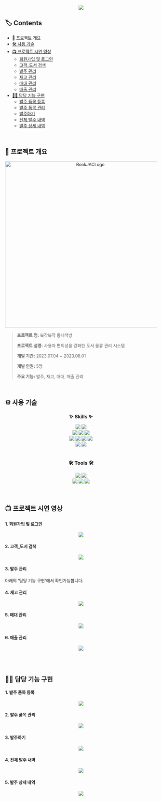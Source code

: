 <div align=center>
	<img src="https://capsule-render.vercel.app/api?type=waving&color=12354e&height=200&section=header&text=BookJAC&fontColor=fffefb&fontSize=90" />	
</div>

## 🏷️ Contents

* [📑 프로젝트 개요](#-프로젝트-개요)<br>
* [🛠️ 사용 기술](#-사용-기술)<br>
* [📺 프로젝트 시연 영상](#-프로젝트-시연-영상)
  * [회원가입 및 로그인](#1-회원가입-및-로그인)<br>
  * [고객_도서 검색](#2-고객_도서-검색)<br>
  * [발주 관리](#3-발주-관리)<br>
  * [재고 관리](#4-재고-관리)<br>
  * [매대 관리](#5-매대-관리)<br>
  * [매출 관리](#6-매출-관리)<br>
* [👩‍💻 담당 기능 구현](#-담당-기능-구현)
  * [발주 품목 등록](#1-발주-품목-등록)<br>
  * [발주 품목 관리](#2-발주-품목-관리)<br>
  * [발주하기](#3-발주하기)<br>
  * [전체 발주 내역](#4-전체-발주-내역)<br>
  * [발주 상세 내역](#5-발주-상세-내역)<br>
<br>

## 📑 프로젝트 개요
<p align="center"><img width="550" alt="BookJACLogo" src="https://github.com/lllilyk/BookJAC/assets/121800484/541def67-c50b-4ccd-a9e2-cf4f740f5652"></p>

> **프로젝트 명:** 북작북작 동네책방 <br>
> 
> **프로젝트 설명:** 사용자 편의성을 강화한 도서 물류 관리 시스템 <br>
> 
> **개발 기간:** 2023.07.04 ~ 2023.08.01 <br>
>
> **개발 인원:** 5명 <br>
> 
> **주요 기능:** 발주, 재고, 매대, 매출 관리
<br>

## ⚙️ 사용 기술

<div align=center>
	<h3>✨ Skills ✨</h3>
</div>
<div align="center">
	<img src="https://img.shields.io/badge/Java-007396?style=flat&logo=Conda-Forge&logoColor=white" />
	<img src="https://img.shields.io/badge/SpringBoot-6DB33F?style=flat&logo=springboot&logoColor=white" />
	<br>
	<img src="https://img.shields.io/badge/HTML5-E34F26?style=flat&logo=HTML5&logoColor=white" />
	<img src="https://img.shields.io/badge/CSS3-1572B6?style=flat&logo=CSS3&logoColor=white" />
	<img src="https://img.shields.io/badge/JavaScript-F7DF1E?style=flat&logo=JavaScript&logoColor=white" />
	<br>
	<img src="https://img.shields.io/badge/jQuery-0769AD?style=flat&logo=jQuery&logoColor=white" />
	<img src="https://img.shields.io/badge/Mybatis-000000?style=flat&logo=Fluentd&logoColor=white" />
	<img src="https://img.shields.io/badge/MySQL-4479A1?style=flat&logo=MySQL&logoColor=white" />
	<img src="https://img.shields.io/badge/MariaDB-003545?style=flat&logo=MariaDB&logoColor=white" />
	<br>
	<img src="https://img.shields.io/badge/Bootstrap-7952B3?style=flat&logo=Bootstrap&logoColor=white" />
	<img src="https://img.shields.io/badge/SemanticUI-35BDB2?style=flat&logo=semanticuireact&logoColor=white" />
	<br>
</div>
<br>
<div align=center>
	<h3>🛠 Tools 🛠</h3>
</div>
<div align=center>
	<img src="https://img.shields.io/badge/IntelliJ-000000?style=flat&logo=intellijidea&logoColor=white" />
	<img src="https://img.shields.io/badge/Tomcat-F8DC75?style=flat&logo=ApacheTomcat&logoColor=black" />
	<br>
	<img src="https://img.shields.io/badge/AWS-232F3E?style=flat&logo=AmazonAWS&logoColor=white" />
	<img src="https://img.shields.io/badge/GitHub-181717?style=flat&logo=GitHub&logoColor=white" />
  <img src="https://img.shields.io/badge/Notion-000000?style=flat&logo=Notion&logoColor=white" />
</div>
<br><br>

## 📺 프로젝트 시연 영상
#### 1. 회원가입 및 로그인
<p align="center">  
<img src="https://github.com/lllilyk/BookJAC/assets/121800484/9a5dad8c-6f5f-4f9f-a09a-d974c1d76543">
</p>

#### 2. 고객_도서 검색
<p align="center">  
<img src="https://github.com/lllilyk/BookJAC/assets/121800484/56d9c068-c72e-4c6a-8fdf-38bdd5390074">
</p>

#### 3. 발주 관리
<p>아래의 '담당 기능 구현'에서 확인가능합니다.</p>

#### 4. 재고 관리
<p align="center">  
<img src="https://github.com/lllilyk/BookJAC/assets/121800484/5a175d09-4109-4761-a87b-2d11c6bbdf7f">
</p>

#### 5. 매대 관리
<p align="center">  
<img src="https://github.com/lllilyk/BookJAC/assets/121800484/c00897fd-dd2e-4372-8cff-451b26405855">
</p>

#### 6. 매출 관리
<p align="center">  
<img src="https://github.com/lllilyk/BookJAC/assets/121800484/1b41588a-a361-48f0-9571-001411fdb470">
</p>

<br><br>

## 👩‍💻 담당 기능 구현
#### 1. 발주 품목 등록
<p align="center">  
<img src="https://github.com/lllilyk/BookJAC/assets/121800484/30827305-ef85-43ba-9a1a-3fbfa7292b64">
</p>

#### 2. 발주 품목 관리
<p align="center">  
<img src="https://github.com/lllilyk/BookJAC/assets/121800484/bb0406fd-0545-46a4-ac1d-fa23ac5f594b">
</p>

#### 3. 발주하기
<p align="center">
<img src="https://github.com/lllilyk/BookJAC/assets/121800484/08e46ee6-ce3f-4ba0-ade6-db8a38ca8a95">
</p>

#### 4. 전체 발주 내역
<p align="center">
<img src="https://github.com/lllilyk/BookJAC/assets/121800484/4862701a-f228-4e08-8541-e7ff1ba7937b">
</p>

#### 5. 발주 상세 내역
<p align="center">
<img src="https://github.com/lllilyk/BookJAC/assets/121800484/12d8abf3-0651-4dda-9456-e9cad65e1123">
</p>
